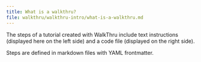 ```yaml
---
title: What is a walkthru?
file: walkthru/walkthru-intro/what-is-a-walkthru.md
---
```


The steps of a tutorial created with WalkThru include text instructions (displayed here on the left side) and a code file (displayed on the right side).

Steps are defined in markdown files with YAML frontmatter.

